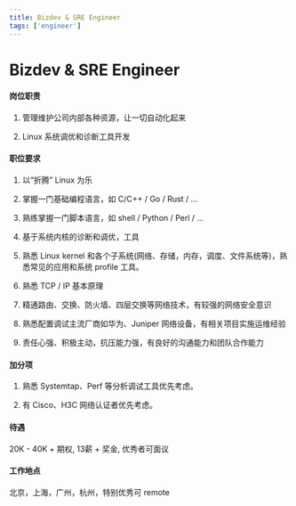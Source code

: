 ```yaml
---
title: Bizdev & SRE Engineer
tags: ['engineer']
---
```


# Bizdev & SRE Engineer

#### 岗位职责

1. 管理维护公司内部各种资源，让一切自动化起来

2. Linux 系统调优和诊断工具开发

#### 职位要求
1. 以“折腾” Linux 为乐

2. 掌握一门基础编程语言，如 C/C++ / Go / Rust / ...

3. 熟练掌握一门脚本语言，如 shell / Python / Perl / ...

4. 基于系统内核的诊断和调优，工具

5. 熟悉 Linux kernel 和各个子系统(网络、存储，内存，调度、文件系统等)，熟悉常见的应用和系统 profile 工具。

6. 熟悉 TCP / IP 基本原理

7. 精通路由、交换、防火墙、四层交换等网络技术，有较强的网络安全意识

8. 熟悉配置调试主流厂商如华为、Juniper 网络设备，有相关项目实施运维经验

9. 责任心强、积极主动，抗压能力强，有良好的沟通能力和团队合作能力

#### 加分项
1. 熟悉 Systemtap、Perf 等分析调试工具优先考虑。

2. 有 Cisco、H3C 网络认证者优先考虑。

#### 待遇

20K - 40K + 期权, 13薪 + 奖金, 优秀者可面议

#### 工作地点

北京，上海，广州，杭州，特别优秀可 remote
